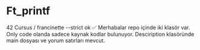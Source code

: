 # Ft_printf
42 Cursus / francinette --strict ok ✅
Merhabalar repo içinde iki klasör var.
Only code olanda sadece kaynak kodlar bulunuyor.
Desciription klasöründe main dosyası ve yorum satırları mevcut.
